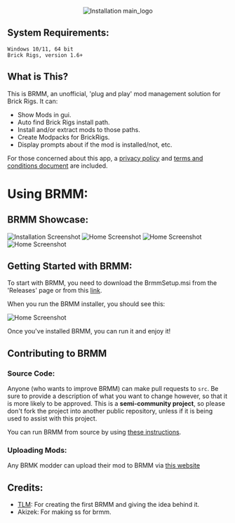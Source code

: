 <p align="center">
  <img src="https://github.com/ControllerPog/BRMM/blob/main/Assets/Img/main_logo.png" alt="Installation main_logo">
</p>

## System Requirements:

```
Windows 10/11, 64 bit
Brick Rigs, version 1.6+
```

## What is This?

This is BRMM, an unofficial, 'plug and play' mod management solution for Brick Rigs. It can:
- Show Mods in gui.
- Auto find Brick Rigs install path.
- Install and/or extract mods to those paths.
- Create Modpacks for BrickRigs.
- Display prompts about if the mod is installed/not, etc.
  
For those concerned about this app, a [privacy policy](https://github.com/ControllerPog/BRMM/blob/main/Assets/Documentation/PrivacyPolicy.md) and [terms and conditions document](https://github.com/ControllerPog/BRMM/blob/main/Assets/Documentation/T%26C.md) are included.

# Using BRMM:
## BRMM Showcase:

<img src="https://github.com/ControllerPog/BRMM/blob/main/Assets/Img/ss_brmm_home.PNG" alt="Installation Screenshot">
<img src="https://github.com/ControllerPog/BRMM/blob/main/Assets/Img/ss_brmm_mod_installation.PNG" alt="Home Screenshot">
<img src="https://github.com/ControllerPog/BRMM/blob/main/Assets/Img/ss_brmm_modpacks.PNG" alt="Home Screenshot">
<img src="https://github.com/ControllerPog/BRMM/blob/main/Assets/Img/ss_brmm_mods.PNG" alt="Home Screenshot">


## Getting Started with BRMM:

To start with BRMM, you need to download the BrmmSetup.msi from the 'Releases' page or from this [link](https://github.com/BrickRigs-AI/BRMM/releases/download/v0.3.1-alpha/BRMMSetup.msi).

When you run the BRMM installer, you should see this:

<img src="https://github.com/ControllerPog/BRMM/blob/main/Assets/Img/ss_brmm_installator.PNG" alt="Home Screenshot">

Once you've installed BRMM, you can run it and enjoy it!

## Contributing to BRMM

### Source Code:

Anyone (who wants to improve BRMM) can make pull requests to `src`. Be sure to provide a description of what you want to change however, so that it is more likely to be approved. This is a **semi-community project**, so please don't fork the project into another public repository, unless if it is being used to assist with this project.

You can run BRMM from source by using [these instructions](https://github.com/ControllerPog/BRMM/blob/main/Assets/Documentation/src.md).

### Uploading Mods:

Any BRMK modder can upload their mod to BRMM via [this website](https://beta.brmm.ovh)

## Credits:
- [TLM](https://github.com/anonymous-editor): For creating the first BRMM and giving the idea behind it.
- Akizek: For making ss for brmm.
